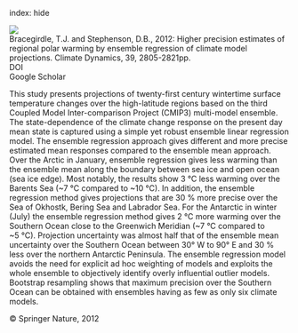 index: hide

<div class="Citation">
    <div class="Citation-thumb CitationThumb-linked"  data-href="https://doi.org/10.1007/s00382-012-1330-3">
      <img src="https://static.claimspace.cloud/climate-study-static/refs/thumbs/9/Bracegirdle_and_Stephenson_2012-thumb.png" />
    </div>

  <div class="Citation-body">
    <div class="Citation-text">Bracegirdle, T.J. and Stephenson, D.B., 2012: Higher precision estimates of regional polar warming by ensemble regression of climate model projections. <span class="Article-journal">Climate Dynamics, </span><span class="Article-volume">39, </span>2805-2821pp.</div>
    <div class="Citation-links">
      <div class="CitationLink" data-href="https://doi.org/10.1007/s00382-012-1330-3">
        <div class="CitationLink-icon CitationLink-Doi"></div>
        <div class="CitationLink-text">DOI</div>
      </div>
      <div class="CitationLink" data-href="https://scholar.google.com/scholar?q=10.1007/s00382-012-1330-3">
        <div class="CitationLink-icon CitationLink-Scholar"></div>
        <div class="CitationLink-text">Google Scholar</div>
      </div>
    </div>
  </div>
</div>

This study presents projections of twenty-first century wintertime surface temperature changes over the high-latitude regions based on the third Coupled Model Inter-comparison Project (CMIP3) multi-model ensemble. The state-dependence of the climate change response on the present day mean state is captured using a simple yet robust ensemble linear regression model. The ensemble regression approach gives different and more precise estimated mean responses compared to the ensemble mean approach. Over the Arctic in January, ensemble regression gives less warming than the ensemble mean along the boundary between sea ice and open ocean (sea ice edge). Most notably, the results show 3 °C less warming over the Barents Sea (~7 °C compared to ~10 °C). In addition, the ensemble regression method gives projections that are 30 % more precise over the Sea of Okhostk, Bering Sea and Labrador Sea. For the Antarctic in winter (July) the ensemble regression method gives 2 °C more warming over the Southern Ocean close to the Greenwich Meridian (~7 °C compared to ~5 °C). Projection uncertainty was almost half that of the ensemble mean uncertainty over the Southern Ocean between 30° W to 90° E and 30 % less over the northern Antarctic Peninsula. The ensemble regression model avoids the need for explicit ad hoc weighting of models and exploits the whole ensemble to objectively identify overly influential outlier models. Bootstrap resampling shows that maximum precision over the Southern Ocean can be obtained with ensembles having as few as only six climate models.

<div class="Citation-copy">
&copy; Springer Nature, 2012
</div>